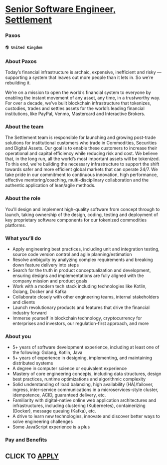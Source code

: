 # [Senior Software Engineer, Settlement](https://www.remotewlb.com/apply/senior-software-engineer-settlement-51816)  
### Paxos  
#### `🌎 United Kingdom`  

### About Paxos

Today’s financial infrastructure is archaic, expensive, inefficient and risky — supporting a system that leaves out more people than it lets in. So we’re rebuilding it.

We’re on a mission to open the world’s financial system to everyone by enabling the instant movement of any asset, any time, in a trustworthy way. For over a decade, we’ve built blockchain infrastructure that tokenizes, custodies, trades and settles assets for the world’s leading financial institutions, like PayPal, Venmo, Mastercard and Interactive Brokers.

### About the team

The Settlement team is responsible for launching and growing post-trade solutions for institutional customers who trade in Commodities, Securities and Digital Assets. Our goal is to enable these customers to increase their operational and capital efficiency while reducing risk and cost. We believe that, in the long run, all the world’s most important assets will be tokenized. To this end, we're building the necessary infrastructure to support the shift towards safer and more efficient global markets that can operate 24/7. We take pride in our commitment to continuous innovation, high performance, effective mentoring/coaching, multi-disciplinary collaboration and the authentic application of lean/agile methods.

### About the role

You'll design and implement high-quality software from concept through to launch, taking ownership of the design, coding, testing and deployment of key proprietary software components for our tokenized commodities platforms.

### What you’ll do

  * Apply engineering best practices, including unit and integration testing, source code version control and agile planning/estimation
  * Resolve ambiguity by analyzing complex requirements and breaking down feature delivery into steps
  * Search for the truth in product conceptualization and development, ensuring designs and implementations are fully aligned with the company mission and product goals 
  * Work with a modern tech stack including technologies like Kotlin, Golang, Docker and Kafka
  * Collaborate closely with other engineering teams, internal stakeholders and clients
  * Launch revolutionary products and features that drive the financial industry forward
  * Immerse yourself in blockchain technology, cryptocurrency for enterprises and investors, our regulation-first approach, and more

### About you

  * 5+ years of software development experience, including at least one of the following: Golang, Kotlin, Java
  * 5+ years of experience in designing, implementing, and maintaining distributed systems 
  * A degree in computer science or equivalent experience
  * Mastery of core engineering concepts, including data structures, design best practices, runtime optimizations and algorithmic complexity 
  * Solid understanding of load balancing, high availability (HA)/failover, ingress, inter-service communications in a microservices-style cluster, idempotence, ACID, guaranteed delivery, etc.
  * Familiarity with digital-native online web application architectures and infrastructures, including clustering (Kubernetes), containerizing (Docker), message queuing (Kafka), etc. 
  * A drive to learn new technologies, innovate and discover better ways to solve engineering challenges
  * Some JavaScript experience is a plus

### Pay and Benefits

  
## CLICK TO [APPLY](https://www.remotewlb.com/apply/senior-software-engineer-settlement-51816)

